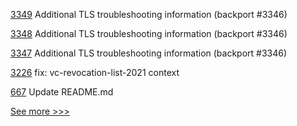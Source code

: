
[3349](https://github.com/hyperledger/fabric/pull/3349) Additional TLS troubleshooting information (backport #3346)

[3348](https://github.com/hyperledger/fabric/pull/3348) Additional TLS troubleshooting information (backport #3346)

[3347](https://github.com/hyperledger/fabric/pull/3347) Additional TLS troubleshooting information (backport #3346)

[3226](https://github.com/hyperledger/aries-framework-go/pull/3226) fix: vc-revocation-list-2021 context

[667](https://github.com/hyperledger/fabric-docs-i18n/pull/667) Update README.md


[See more >>>](https://start-here.hyperledger.org/pull-requests)
